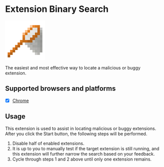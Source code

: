 # Extension Binary Search
![extension-binary-search-logo]

The easiest and most effective way to locate a malicious or buggy extension.

[extension-binary-search-logo]: src/assets/images/icon-128.png

## Supported browsers and platforms
- [x] [Chrome]

[Chrome]: https://chrome.google.com/webstore/detail/pokongmehfnlmmkgppngbmagkpamckgi

## Usage
This extension is used to assist in locating malicious or buggy extensions. After you click the Start button, the following steps will be performed.

1. Disable half of enabled extensions.
2. It is up to you to manually test if the target extension is still running, and this extension will further narrow the search based on your feedback.
3. Cycle through steps 1 and 2 above until only one extension remains.
